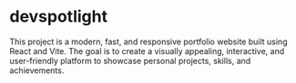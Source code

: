 # devspotlight
This project is a modern, fast, and responsive portfolio website built using React and Vite. The goal is to create a visually appealing, interactive, and user-friendly platform to showcase personal projects, skills, and achievements.
